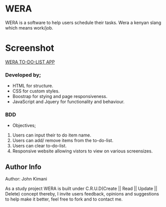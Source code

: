 # WERA
WERA is a software to help users schedule their tasks.
Wera a kenyan slang which means work/job. 

# Screenshot
 [WERA TO-DO-LIST APP](https://github.com/John-Kimani/To-Do-List-software/blob/gh-pages/wera.png?raw=true)
### Developed by;
* HTML for structure.
* CSS for custom styles.
* Boostrap for stying and page responsiveness.
* JavaScript and Jquery for functionality and behaviour.

### BDD
* Objectives;
1. Users can input their to do item name.
2. Users can add/ remove items from the to-do-list.
3. Users can clear to-do-list.
4. Responsive website allowing vistors to view on various screensizes.


## Author Info
Author: John Kimani

As a study project WERA is built under C.R.U.D(Create || Read || Update || Delete) concept thereby, I invite users feedback, opinions and suggestions to help make it better, feel free to fork and to contact me.